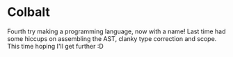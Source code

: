 # Colbalt
Fourth try making a programming language, now with a name! Last time had some hiccups on assembling the AST, clanky type correction and scope. This time hoping I'll get further :D